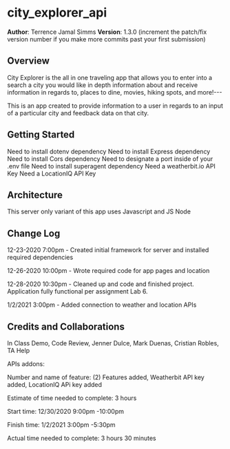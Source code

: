 # city_explorer_api

**Author**: Terrence Jamal Simms
**Version**: 1.3.0 (increment the patch/fix version number if you make more commits past your first submission)

## Overview
City Explorer is the all in one traveling app that allows you to enter into a search a city you would like in depth information about and receive information in regards to, places to dine, movies, hiking spots, and more!---

This is an app created to provide information to a user in regards to an input of a particular city and feedback data on that city.

## Getting Started
Need to install dotenv dependency
Need to install Express dependency
Need to install Cors dependency
Need to designate a port inside of your .env file
Need to install superagent dependency
Need a weatherbit.io API Key
Need a LocationIQ API Key

## Architecture

This server only variant of this app uses Javascript and JS Node

## Change Log
12-23-2020 7:00pm - Created initial framework for server and installed required dependencies

12-26-2020 10:00pm - Wrote required code for app pages and location

12-28-2020 10:30pm - Cleaned up and code and finished project. Application fully functional per assignment Lab 6.

1/2/2021 3:00pm - Added connection to weather and location APIs

## Credits and Collaborations
In Class Demo, Code Review, Jenner Dulce, Mark Duenas, Cristian Robles, TA Help



APIs addons:

Number and name of feature: (2) Features added, Weatherbit API key added, LocationIQ APi key added

Estimate of time needed to complete: 3 hours

Start time: 12/30/2020 9:00pm -10:00pm

Finish time: 1/2/2021 3:00pm -5:30pm

Actual time needed to complete: 3 hours 30 minutes